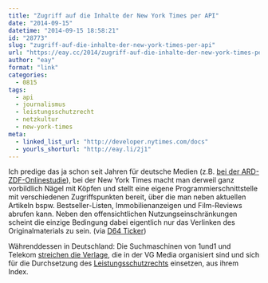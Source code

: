 ```yaml
---
title: "Zugriff auf die Inhalte der New York Times per API"
date: "2014-09-15"
datetime: "2014-09-15 18:58:21"
id: "28773"
slug: "zugriff-auf-die-inhalte-der-new-york-times-per-api"
url: "https://eay.cc/2014/zugriff-auf-die-inhalte-der-new-york-times-per-api/"
author: "eay"
format: "link"
categories:
  - 0815
tags:
  - api
  - journalismus
  - leistungsschutzrecht
  - netzkultur
  - new-york-times
meta:
  - linked_list_url: "http://developer.nytimes.com/docs"
  - yourls_shorturl: "http://eay.li/2j1"
---
```


Ich predige das ja schon seit Jahren für deutsche Medien (z.B. [bei der ARD-ZDF-Onlinestudie](//eay.cc/2014/ard-zdf-onlinestudie-2014-veroeffentlicht/)), bei der New York Times macht man derweil ganz vorbildlich Nägel mit Köpfen und stellt eine eigene Programmierschnittstelle mit verschiedenen Zugriffspunkten bereit, über die man neben aktuellen Artikeln bspw. Bestseller-Listen, Immobilienanzeigen und Film-Reviews abrufen kann. Neben den offensichtlichen Nutzungseinschränkungen scheint die einzige Bedingung dabei eigentlich nur das Verlinken des Originalmaterials zu sein. (via [D64 Ticker](http://ticker.d-64.org/))

Währenddessen in Deutschland: Die Suchmaschinen von 1und1 und Telekom [streichen die Verlage](http://www.stefan-niggemeier.de/blog/19058/leistungsschutzrecht-wirkt-mehrere-suchmaschinen-zeigen-verlagsseiten-nicht-mehr-an/), die in der VG Media organisiert sind und sich für die Durchsetzung des [Leistungsschutzrechts](//eay.cc/2013/lsr-und-depublizierungs-rant/) einsetzen, aus ihrem Index.
